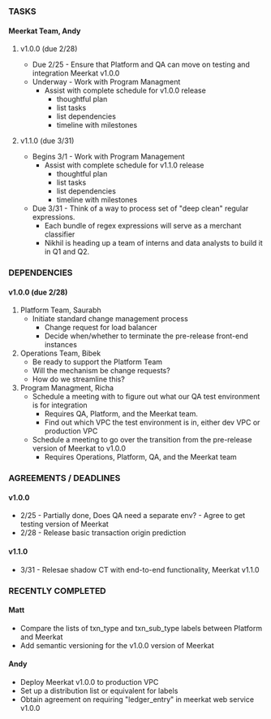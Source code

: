 ### TASKS
#### Meerkat Team, Andy
1.  v1.0.0 (due 2/28)
	* Due 2/25 - Ensure that Platform and QA can move on testing and integration Meerkat v1.0.0
	* Underway - Work with Program Managment
		* Assist with complete schedule for v1.0.0 release
			* thoughtful plan
			* list tasks
			* list dependencies
			* timeline with milestones

2.  v1.1.0 (due 3/31)
	* Begins 3/1 - Work with Program Management
		* Assist with complete schedule for v1.1.0 release
			* thoughtful plan
			* list tasks
			* list dependencies
			* timeline with milestones
	* Due 3/31 - Think of a way to process set of "deep clean" regular expressions.
		* Each bundle of regex expressions will serve as a merchant classifier
		* Nikhil is heading up a team of interns and data analysts to build it in Q1 and Q2.

### DEPENDENCIES
#### v1.0.0 (due 2/28)
1.  Platform Team, Saurabh
	* Initiate standard change management process
		* Change request for load balancer
		* Decide when/whether to terminate the pre-release front-end instances
2.  Operations Team, Bibek
	* Be ready to support the Platform Team
	* Will the mechanism be change requests?
	* How do we streamline this?
3.  Program Managment, Richa
	* Schedule a meeting with to figure out what our QA test environment is for integration
		* Requires QA, Platform, and the Meerkat team.
		* Find out which VPC the test environment is in, either dev VPC or production VPC 
	* Schedule a meeting to go over the transition from the pre-release version of Meerkat to v1.0.0
		* Requires Operations, Platform, QA, and the Meerkat team

### AGREEMENTS / DEADLINES
#### v1.0.0
* 2/25 - Partially done, Does QA need a separate env? - Agree to get testing version of Meerkat
* 2/28 - Release basic transaction origin prediction

#### v1.1.0
* 3/31 - Relesae shadow CT with end-to-end functionality, Meerkat v1.1.0

### RECENTLY COMPLETED
#### Matt
* Compare the lists of txn_type and txn_sub_type labels between Platform and Meerkat
* Add semantic versioning for the v1.0.0 version of Meerkat

#### Andy
* Deploy Meerkat v1.0.0 to production VPC
* Set up a distribution list or equivalent for labels
* Obtain agreement on requiring "ledger_entry" in meerkat web service v1.0.0

